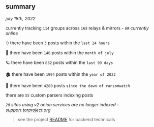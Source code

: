 
## summary
_july 18th, 2022_

currently tracking `114` groups across `168` relays & mirrors - _`69` currently online_

⏲ there have been `3` posts within the `last 24 hours`

🦈 there have been `146` posts within the `month of july`

🪐 there have been `832` posts within the `last 90 days`

🏚 there have been `1994` posts within the `year of 2022`

🦕 there have been `4280` posts `since the dawn of ransomwatch`

there are `55` custom parsers indexing posts

_`20` sites using v2 onion services are no longer indexed - [support.torproject.org](https://support.torproject.org/onionservices/v2-deprecation/)_

> see the project [README](https://github.com/joshhighet/ransomwatch#ransomwatch--) for backend technicals
